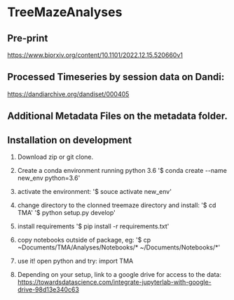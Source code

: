 # TreeMazeAnalyses

## Pre-print
https://www.biorxiv.org/content/10.1101/2022.12.15.520660v1

## Processed Timeseries by session data on Dandi:
https://dandiarchive.org/dandiset/000405

## Additional Metadata Files on the metadata folder.

## Installation on development
1) Download zip or git clone.
2) Create a conda environment running python 3.6
'$ conda create --name new_env python=3.6'
3) activate the environment:
'$ souce activate new_env'
4) change directory to the clonned treemaze directory and install:
'$ cd TMA'
'$ python setup.py develop'
5) install requirements
'$ pip install -r requirements.txt'
6) copy notebooks outside of package, eg:
'$ cp ~Documents/TMA/Analyses/Notebooks/* ~/Documents/Notebooks/*'
7) use it! open python and try:
import TMA


8) Depending on your setup, link to a google drive for access to the data:
https://towardsdatascience.com/integrate-jupyterlab-with-google-drive-98d13e340c63
